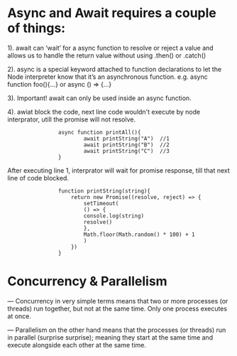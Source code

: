 # Async and Await requires a couple of things:

1). await can ‘wait’ for a async function to resolve or reject a value and allows us to handle the return value without using .then() or .catch()

2). async is a special keyword attached to function declarations to let the Node interpreter know that it’s an asynchronous function.
e.g. async function foo(){...} or async () => {...}

3). Important! await can only be used inside an async function.

4). awiat block the code, next line code wouldn't execute by node interprator, utill the promise will not resolve.

                    async function printAll(){
                            await printString("A")  //1
                            await printString("B")  //2
                            await printString("C")  //3
                    }
After executing line 1, interprator will wait for promise response, till that next line of code blocked.

                    function printString(string){
                        return new Promise((resolve, reject) => {
                            setTimeout(
                            () => {
                            console.log(string)
                            resolve()
                            }, 
                            Math.floor(Math.random() * 100) + 1
                            )
                        })
                    }

                    

# Concurrency & Parallelism

— Concurrency in very simple terms means that two or more processes (or threads) run together, but not at the same time. Only one process executes at once.

— Parallelism on the other hand means that the processes (or threads) run in parallel (surprise surprise); meaning they start at the same time and execute alongside each other at the same time.
